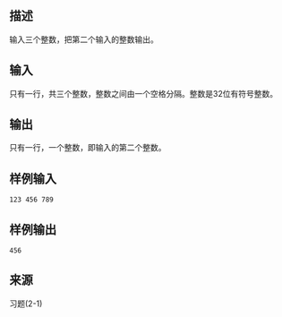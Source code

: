 ## 描述


输入三个整数，把第二个输入的整数输出。

## 输入


只有一行，共三个整数，整数之间由一个空格分隔。整数是32位有符号整数。

## 输出


只有一行，一个整数，即输入的第二个整数。

## 样例输入


```
123 456 789
```


## 样例输出


```
456
```


## 来源


习题(2-1)

